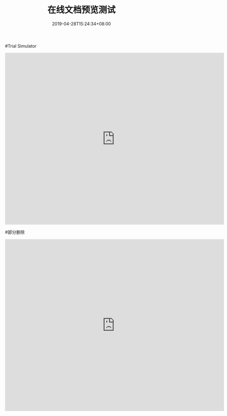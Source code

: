 ﻿---
title: "在线文档预览测试"
date: 2019-04-28T15:24:34+08:00
draft: false
---

#Trial Simulator
<iframe src="https://zixunfuwu-my.sharepoint.cn/personal/fuyongchao_zixunfuwu_partner_onmschina_cn/_layouts/15/WopiFrame.aspx?sourcedoc={b96bd938-df7d-4cba-8e45-29df4c0d9d79}&amp;action=embedview&amp;wdAr=1.3333333333333333" width="722px" height="565px" frameborder="0">这是嵌入 <a target="_blank" href="https://office.com">Microsoft Office</a> 演示文稿，由 <a target="_blank" href="https://office.com/webapps">Office Online</a> 支持。</iframe>

#部分删除
<iframe src="https://zixunfuwu-my.sharepoint.cn/personal/fuyongchao_zixunfuwu_partner_onmschina_cn/_layouts/15/WopiFrame.aspx?sourcedoc={b96bd938-df7d-4cba-8e45-29df4c0d9d79}&amp;action=embedview&amp;wdAr=1.3333333333333333" width="722px" height="565px" frameborder="0">

#新的连接
<iframe src="https://zixunfuwu-my.sharepoint.cn/:p:/g/personal/fuyongchao_zixunfuwu_partner_onmschina_cn/EeNVcIJ7w9dJkMaXWWZC0q0B2wuNRPqi1VPhR6SNnjqoKw" width="722px" height="565px" frameborder="0">

#修改1
<iframe src="https://zixunfuwu-my.sharepoint.cn/:p:/g/personal/fuyongchao_zixunfuwu_partner_onmschina_cn/EeNVcIJ7w9dJkMaXWWZC0q0B2wuNRPqi1VPhR6SNnjqoKw" width="722px" height="565px" frameborder="0">